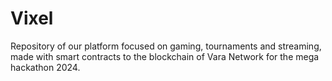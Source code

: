 # Vixel
Repository of our platform focused on gaming, tournaments and streaming, made with smart contracts to the blockchain of Vara Network for the mega hackathon 2024.
